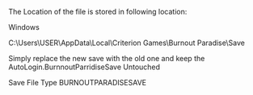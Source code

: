 The Location of the file is stored in following location:

Windows

C:\Users\USER\AppData\Local\Criterion Games\Burnout Paradise\Save

Simply replace the new save with the old one and keep the AutoLogin.BurnnoutParridiseSave Untouched

Save File Type
BURNOUTPARADISESAVE